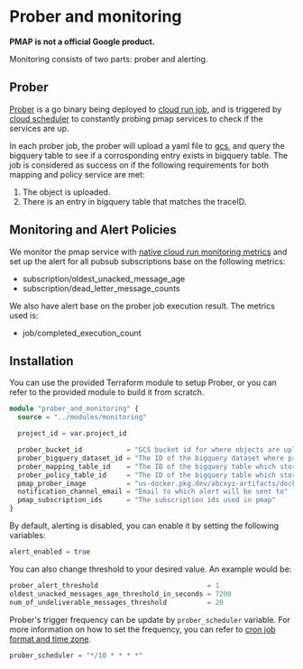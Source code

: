 # Prober and monitoring

**PMAP is not a official Google product.**

Monitoring consists of two parts: prober and alerting.

## Prober

[Prober](../prober/) is a go binary being deployed to [cloud run
job](https://cloud.google.com/run/docs/overview/what-is-cloud-run#jobs), and is
triggered by [cloud scheduler](https://cloud.google.com/scheduler) to
constantly probing pmap services to check if the services are up.

In each prober job, the prober will upload a yaml file to
[gcs](https://cloud.google.com/storage), and query the bigquery table to see if
a corrosponding entry exists in bigquery table. The job is considered as success
on if the following requirements for both mapping and policy service are met:

1. The object is uploaded.
2. There is an entry in bigquery table that matches the traceID.

## Monitoring and Alert Policies

We monitor the pmap service with [native cloud run monitoring
metrics](https://cloud.google.com/monitoring/api/metrics_gcp#gcp-run) and set up
the alert for all pubsub subscriptions base on the following metrics:

- subscription/oldest_unacked_message_age
- subscription/dead_letter_message_counts

We also have alert base on the prober job execution result. The metrics used is:

- job/completed_execution_count

## Installation

You can use the provided Terraform module to setup Prober, or you can refer to
the provided module to build it from scratch.

```terraform
module "prober_and_monitoring" {
  source = "../modules/monitoring"

  project_id = var.project_id

  prober_bucket_id           = "GCS bucket id for where objects are uploaded to."
  prober_bigquery_dataset_id = "The ID of the bigquery dataset where prober run queries from."
  prober_mapping_table_id    = "The ID of the bigquery table which stores the resource mapping result."
  prober_policy_table_id     = "The ID of the bigquery table which stores the policy result."
  pmap_prober_image          = "us-docker.pkg.dev/abcxyz-artifacts/docker-images/pmap-prober:0.0.4-amd64"
  notification_channel_email = "Email to which alert will be sent to"
  pmap_subscription_ids      = "The subscription ids used in pmap"
}
```

By default, alerting is disabled, you can enable it by setting the following
variables:

```terraform
alert_enabled = true
```

You can also change threshold to your desired value. An example would be:

```terraform
prober_alert_threshold                           = 1
oldest_unacked_messages_age_threshold_in_seconds = 7200
num_of_undeliverable_messages_threshold          = 20
```

Prober's trigger frequency can be update by `prober_scheduler` variable. For
more information on how to set the frequency, you can refer to [cron job format
and time
zone](https://cloud.google.com/scheduler/docs/configuring/cron-job-schedules?&_ga=2.26495481.-578386315.1680561063#defining_the_job_schedule.).

```terraform
prober_scheduler = "*/10 * * * *"
```